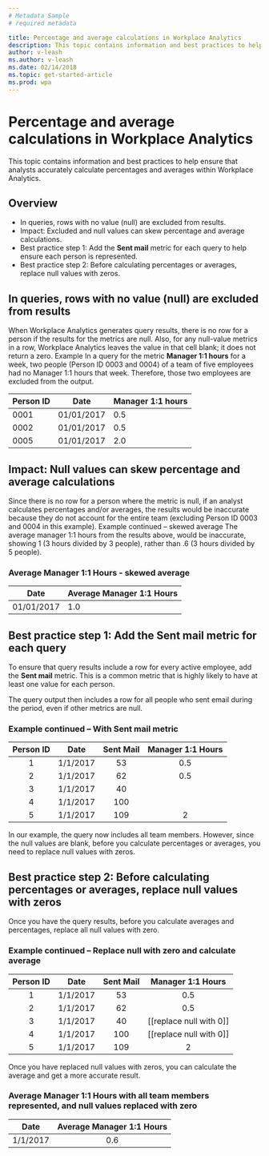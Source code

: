 ```yaml
---
# Metadata Sample
# required metadata

title: Percentage and average calculations in Workplace Analytics
description: This topic contains information and best practices to help ensure that analysts accurately calculate percentages and averages within Workplace Analytics. 
author: v-leash
ms.author: v-leash
ms.date: 02/14/2018
ms.topic: get-started-article
ms.prod: wpa
---
```

# Percentage and average calculations in Workplace Analytics

This topic contains information and best practices to help ensure that analysts accurately calculate percentages and averages within Workplace Analytics.
## Overview
* In queries, rows with no value (null) are excluded from results.
* Impact: Excluded and null values can skew percentage and average calculations.
* Best practice step 1: Add the **Sent mail** metric for each query to help ensure each person is represented.
* Best practice step 2: Before calculating percentages or averages, replace null values with zeros.

## In queries, rows with no value (null) are excluded from results
When Workplace Analytics generates query results, there is no row for a person if the results for the metrics are null. Also, for any null-value metrics in a row, Workplace Analytics leaves the value in that cell blank; it does not return a zero.
Example In a query for the metric **Manager 1:1 hours**  for a week, two people (Person ID 0003 and 0004) of a team of five employees had no Manager 1:1 hours that week. Therefore, those two employees are excluded from the output.


Person ID  | Date | Manager 1:1 hours
---------|----------|---------
0001 | 01/01/2017 | 0.5
0002 | 01/01/2017 | 0.5
0005 | 01/01/2017 | 2.0

## Impact: Null values can skew percentage and average calculations
Since there is no row for a person where the metric is null, if an analyst calculates percentages and/or averages, the results would be inaccurate because they do not account for the entire team (excluding Person ID 0003 and 0004 in this example). 
Example continued – skewed average The average manager 1:1 hours from the results above, would be inaccurate, showing 1 (3 hours divided by 3 people), rather than .6 (3 hours divided by 5 people).

### Average Manager 1:1 Hours - skewed average
Date | Average Manager 1:1 Hours 
---------|----------
 01/01/2017 | 1.0 

## Best practice step 1: Add the Sent mail metric for each query
To ensure that query results include a row for every active employee, add the **Sent mail** metric. This is a common metric that is highly likely to have at least one value for each person.

The query output then includes a row for all people who sent email during the period, even if other metrics are null.

### Example continued – With Sent mail metric

**Person ID**|**Date**|**Sent Mail**|**Manager 1:1 Hours**
:-----:|:-----:|:-----:|:-----:
1|1/1/2017|53|0.5
2|1/1/2017|62|0.5
3|1/1/2017|40| 
4|1/1/2017|100| 
5|1/1/2017|109|2

In our example, the query now includes all team members. However, since the null values are blank, before you calculate percentages or averages, you need to replace null values with zeros.

## Best practice step 2: Before calculating percentages or averages, replace null values with zeros
Once you have the query results, before you calculate averages and percentages, replace all null values with zero.

### Example continued – Replace null with zero and calculate average

**Person ID**|**Date**|**Sent Mail**|**Manager 1:1 Hours**
:-----:|:-----:|:-----:|:-----:
1|1/1/2017|53|0.5
2|1/1/2017|62|0.5
3|1/1/2017|40|[[replace null with 0]]
4|1/1/2017|100|[[replace null with 0]]
5|1/1/2017|109|2

Once you have replaced null values with zeros, you can calculate the average and get a more accurate result.
### Average Manager 1:1 Hours with all team members represented, and null values replaced with zero 
**Date**|**Average Manager 1:1 Hours**
:-----:|:-----:
1/1/2017|0.6